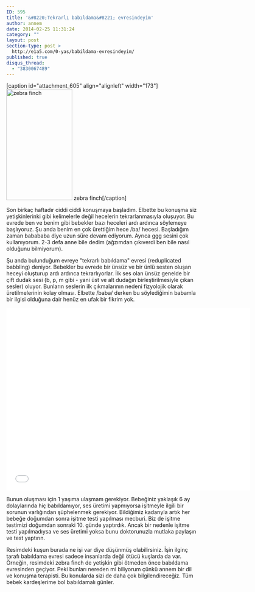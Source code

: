 ```yaml
---
ID: 595
title: '&#8220;Tekrarlı babıldama&#8221; evresindeyim'
author: annem
date: 2014-02-25 11:31:24
category: ""
layout: post
section-type: post >
  http://e1a5.com/0-yas/babildama-evresindeyim/
published: true
disqus_thread:
  - "3830067489"
---
```

[caption id="attachment_605" align="alignleft" width="173"]<a href="http://e1a5.com/wp-content/uploads/2014/02/zebra-finch.jpg"><img class="size-full wp-image-605  " src="http://e1a5.com/wp-content/uploads/2014/02/zebra-finch.jpg" alt="zebra finch" width="173" height="292" /></a> zebra finch[/caption]

Son birkaç haftadır ciddi ciddi konuşmaya başladım. Elbette bu konuşma siz yetişkinlerinki gibi kelimelerle değil hecelerin tekrarlanmasıyla oluşuyor. Bu evrede ben ve benim gibi bebekler bazı heceleri ardı ardınca söylemeye başlıyoruz. Şu anda benim en çok ürettiğim hece /ba/ hecesi. Başladığım zaman babababa diye uzun süre devam ediyorum. Ayrıca ggg sesini çok kullanıyorum. 2-3 defa anne bile dedim (ağzımdan çıkıverdi ben bile nasıl olduğunu bilmiyorum).

Şu anda bulunduğum evreye "tekrarlı babıldama" evresi (reduplicated babbling) deniyor. Bebekler bu evrede bir ünsüz ve bir ünlü sesten oluşan heceyi oluşturup ardı ardınca tekrarlıyorlar. İlk ses olan ünsüz genelde bir çift dudak sesi (b, p, m gibi - yani üst ve alt dudağın birleştirilmesiyle çıkan sesler) oluyor. Bunların seslerin ilk çıkmalarının nedeni fizyolojik olarak üretilmelerinin kolay olması. Elbette /baba/ derken bu söylediğimin babamla bir ilgisi olduğuna dair henüz en ufak bir fikrim yok.

<iframe src="//www.youtube.com/embed/sagC6J9DaFU" width="640" height="480" frameborder="0" allowfullscreen="allowfullscreen"></iframe>

Bunun oluşması için 1 yaşıma ulaşmam gerekiyor. Bebeğiniz yaklaşık 6 ay dolaylarında hiç babıldamıyor, ses üretimi yapmıyorsa işitmeyle ilgili bir sorunun varlığından şüphelenmek gerekiyor. Bildiğimiz kadarıyla artık her bebeğe doğumdan sonra işitme testi yapılması mecburi. Biz de işitme testimizi doğumdan sonraki 10. günde yaptırdık. Ancak bir nedenle işitme testi yapılmadıysa ve ses üretimi yoksa bunu doktorunuzla mutlaka paylaşın ve test yaptırın.

Resimdeki kuşun burada ne işi var diye düşünmüş olabilirsiniz. İşin ilginç tarafı babıldama evresi sadece insanlarda değil ötücü kuşlarda da var. Örneğin, resimdeki zebra finch de yetişkin gibi ötmeden önce babıldama evresinden geçiyor. Peki bunları nereden mi biliyorum çünkü annem bir dil ve konuşma terapisti. Bu konularda sizi de daha çok bilgilendireceğiz. Tüm bebek kardeşlerime bol babıldamalı günler.
